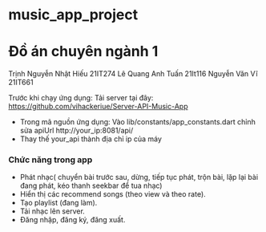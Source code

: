 # music_app_project
# Đồ án chuyên ngành 1 

Trịnh Nguyễn Nhật Hiếu 21IT274
Lê Quang Anh Tuấn 21It116
Nguyễn Văn Vĩ 21IT661

Trước khi chạy ứng dụng: 
Tải server tại đây:
https://github.com/vihackeriue/Server-API-Music-App

* Trong mã nguồn ứng dụng:
Vào lib/constants/app_constants.dart chỉnh sửa apiUrl 
http://your_ip:8081/api/
* Thay thế your_api thành địa chỉ ip của máy


### Chức năng trong app

* Phát nhạc( chuyển bài trước sau, dừng, tiếp tục phát, trộn bài, lặp lại bài đang phát, kéo thanh seekbar để tua nhạc) 
* Hiển thị các recommend songs (theo view và theo rate).
* Tạo playlist (đang làm).
* Tải nhạc lên server.
* Đăng nhập, đăng ký, đăng xuất.



